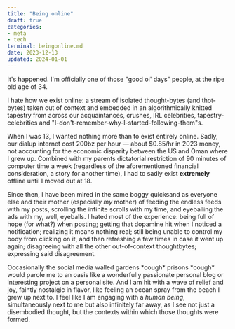 ```yaml
---
title: "Being online"
draft: true
categories:
- meta
- tech
terminal: beingonline.md
date: 2023-12-13
updated: 2024-01-01
---
```


It's happened. I'm officially one of those "good ol' days" people, at the ripe old age of 34.

I hate how we exist online: a stream of isolated thought-bytes (and thot-bytes) taken out of context and embedded in an algorithmically knitted tapestry from across our acquaintances, crushes, IRL celebrities, tapestry-celebrities and "I-don't-remember-why-I-started-following-them"s.

When I was 13, I wanted nothing more than to exist entirely online. Sadly, our dialup internet cost 200bz per hour — about $0.85/hr in 2023 money, not accounting for the economic disparity between the US and Oman where I grew up. Combined with my parents dictatorial restriction of 90 minutes of computer time a week (regardless of the aforementioned financial consideration, a story for another time), I had to sadly exist **extremely** offline until I moved out at 18.

Since then, I have been mired in the same boggy quicksand as everyone else and their mother (especially *my* mother) of feeding the endless feeds with my posts, scrolling the infinite scrolls with my time, and eyeballing the ads with my, well, eyeballs. I hated most of the experience: being full of hope (for what?) when posting; getting that dopamine hit when I noticed a notification; realizing it means nothing real; still being unable to control my body from clicking on it, and then refreshing a few times in case it went up again; disagreeing with all the other out-of-context thoughtbytes; expressing said disagreement.

Occasionally the social media walled gardens \*cough\* prisons \*cough\* would parole me to an oasis like a wonderfully passionate personal blog or interesting project on a personal site. And I am hit with a wave of relief and joy, faintly nostalgic in flavor, like feeling an ocean spray from the beach I grew up next to. I feel like I am engaging with a *human being*, simultaneously next to me but also infinitely far away, as I see not just a disembodied thought, but the contexts within which those thoughts were formed.


